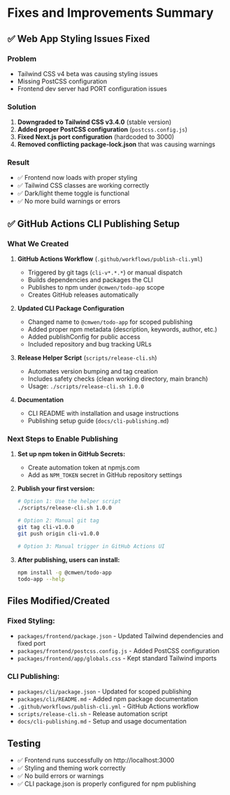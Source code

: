 # Fixes and Improvements Summary

## ✅ Web App Styling Issues Fixed

### Problem
- Tailwind CSS v4 beta was causing styling issues
- Missing PostCSS configuration
- Frontend dev server had PORT configuration issues

### Solution
1. **Downgraded to Tailwind CSS v3.4.0** (stable version)
2. **Added proper PostCSS configuration** (`postcss.config.js`)
3. **Fixed Next.js port configuration** (hardcoded to 3000)
4. **Removed conflicting package-lock.json** that was causing warnings

### Result
- ✅ Frontend now loads with proper styling
- ✅ Tailwind CSS classes are working correctly
- ✅ Dark/light theme toggle is functional
- ✅ No more build warnings or errors

## ✅ GitHub Actions CLI Publishing Setup

### What We Created
1. **GitHub Actions Workflow** (`.github/workflows/publish-cli.yml`)
   - Triggered by git tags (`cli-v*.*.*`) or manual dispatch
   - Builds dependencies and packages the CLI
   - Publishes to npm under `@cmwen/todo-app` scope
   - Creates GitHub releases automatically

2. **Updated CLI Package Configuration**
   - Changed name to `@cmwen/todo-app` for scoped publishing
   - Added proper npm metadata (description, keywords, author, etc.)
   - Added publishConfig for public access
   - Included repository and bug tracking URLs

3. **Release Helper Script** (`scripts/release-cli.sh`)
   - Automates version bumping and tag creation
   - Includes safety checks (clean working directory, main branch)
   - Usage: `./scripts/release-cli.sh 1.0.0`

4. **Documentation**
   - CLI README with installation and usage instructions
   - Publishing setup guide (`docs/cli-publishing.md`)

### Next Steps to Enable Publishing

1. **Set up npm token in GitHub Secrets:**
   - Create automation token at npmjs.com
   - Add as `NPM_TOKEN` secret in GitHub repository settings

2. **Publish your first version:**
   ```bash
   # Option 1: Use the helper script
   ./scripts/release-cli.sh 1.0.0
   
   # Option 2: Manual git tag
   git tag cli-v1.0.0
   git push origin cli-v1.0.0
   
   # Option 3: Manual trigger in GitHub Actions UI
   ```

3. **After publishing, users can install:**
   ```bash
   npm install -g @cmwen/todo-app
   todo-app --help
   ```

## Files Modified/Created

### Fixed Styling:
- `packages/frontend/package.json` - Updated Tailwind dependencies and fixed port
- `packages/frontend/postcss.config.js` - Added PostCSS configuration
- `packages/frontend/app/globals.css` - Kept standard Tailwind imports

### CLI Publishing:
- `packages/cli/package.json` - Updated for scoped publishing
- `packages/cli/README.md` - Added npm package documentation
- `.github/workflows/publish-cli.yml` - GitHub Actions workflow
- `scripts/release-cli.sh` - Release automation script
- `docs/cli-publishing.md` - Setup and usage documentation

## Testing
- ✅ Frontend runs successfully on http://localhost:3000
- ✅ Styling and theming work correctly
- ✅ No build errors or warnings
- ✅ CLI package.json is properly configured for npm publishing
